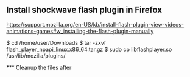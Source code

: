 
Install shockwave flash plugin in Firefox
-----------------------------------------

https://support.mozilla.org/en-US/kb/install-flash-plugin-view-videos-animations-games#w_installing-the-flash-plugin-manually

$ cd /home/user/Downloads
$ tar -zxvf flash_player_npapi_linux.x86_64.tar.gz 
$ sudo cp libflashplayer.so /usr/lib/mozilla/plugins/

*** Cleanup the files after

